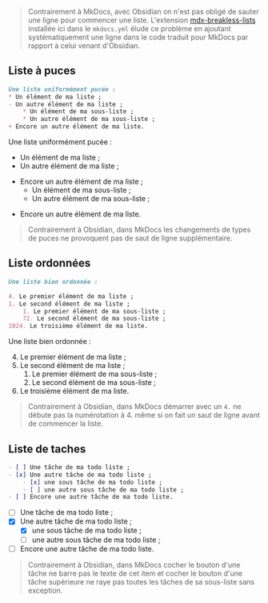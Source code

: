 > Contrairement à MkDocs, avec Obsidian on n'est pas obligé de sauter une ligne pour commencer une liste. L'extension [mdx-breakless-lists](https://pypi.org/project/mdx-breakless-lists/) installée ici dans le `mkdocs.yml` élude ce problème en ajoutant systématiquement une ligne dans le code traduit pour MkDocs par rapport à celui venant d'Obsidian.

## Liste à puces

```md
Une liste uniformément pucée :
* Un élément de ma liste ;
- Un autre élément de ma liste ;
    * Un élément de ma sous-liste ;
    * Un autre élément de ma sous-liste ;
+ Encore un autre élément de ma liste.
```

Une liste uniformément pucée :
* Un élément de ma liste ;
* Un autre élément de ma liste ;
- Encore un autre élément de ma liste ;
    * Un élément de ma sous-liste ;
    - Un autre élément de ma sous-liste ;
+ Encore un autre élément de ma liste.

> Contrairement à Obsidian, dans MkDocs les changements de types de puces ne provoquent pas de saut de ligne supplémentaire.

## Liste ordonnées

```md
Une liste bien ordonnée :

4. Le premier élément de ma liste ;  
1. Le second élément de ma liste ;
    1. Le premier élément de ma sous-liste ;
    72. Le second élément de ma sous-liste ;
1024. Le troisième élément de ma liste.
```

Une liste bien ordonnée :

4. Le premier élément de ma liste ;  
1. Le second élément de ma liste ;
    1. Le premier élément de ma sous-liste ;
    72. Le second élément de ma sous-liste ;
1024. Le troisième élément de ma liste.

> Contrairement à Obsidian, dans MkDocs démarrer avec un `4.` ne débute pas la numérotation à 4. même si on fait un saut de ligne avant de commencer la liste.

## Liste de taches

```md
- [ ] Une tâche de ma todo liste ;
- [x] Une autre tâche de ma todo liste ;
    - [x] une sous tâche de ma todo liste ;
    - [ ] une autre sous tâche de ma todo liste ;
- [ ] Encore une autre tâche de ma todo liste.
```

- [ ] Une tâche de ma todo liste ;
- [x] Une autre tâche de ma todo liste ;
    - [x] une sous tâche de ma todo liste ;
    - [ ] une autre sous tâche de ma todo liste ;
- [ ] Encore une autre tâche de ma todo liste.

> Contrairement à Obsidian, dans MkDocs cocher le bouton d'une tâche ne barre pas le texte de cet item et cocher le bouton d'une tâche supérieure ne raye pas toutes les tâches de sa sous-liste sans exception.
